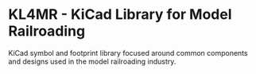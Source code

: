# KL4MR - KiCad Library for Model Railroading
KiCad symbol and footprint library focused around common components and designs used in the model railroading industry.

